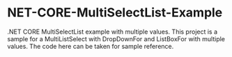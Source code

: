 # NET-CORE-MultiSelectList-Example
.NET CORE MultiSelectList example with multiple values. 
This project is a sample for a MultiListSelect with DropDownFor and ListBoxFor with multiple values. The code here can be taken for sample reference.
